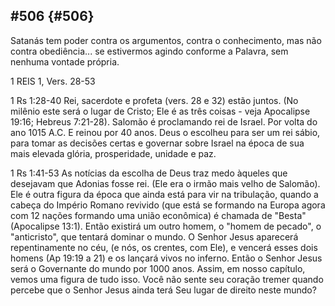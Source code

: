 ## #506 {#506}

Satanás tem poder contra os argumentos, contra o conhecimento, mas não contra obediência... se estivermos agindo conforme a Palavra, sem nenhuma vontade própria.

1 REIS 1, Vers. 28-53

1 Rs 1:28-40 Rei, sacerdote e profeta (vers. 28 e 32) estão juntos. (No milênio este será o lugar de Cristo; Ele é as três coisas - veja Apocalipse 19:16; Hebreus 7:21-28). Salomão é proclamando rei de Israel. Por volta do ano 1015 A.C. E reinou por 40 anos. Deus o escolheu para ser um rei sábio, para tomar as decisões certas e governar sobre Israel na época de sua mais elevada glória, prosperidade, unidade e paz.

1 Rs 1:41-53 As notícias da escolha de Deus traz medo àqueles que desejavam que Adonias fosse rei. (Ele era o irmão mais velho de Salomão). Ele é outra figura da época que ainda está para vir na tribulação, quando a cabeça do Império Romano revivido (que está se formando na Europa agora com 12 nações formando uma união econômica) é chamada de &quot;Besta&quot; (Apocalipse 13:1). Então existirá um outro homem, o &quot;homem de pecado&quot;, o &quot;anticristo&quot;, que tentará dominar o mundo. O Senhor Jesus aparecerá repentinamente no céu, (e nós, os crentes, com Ele), e vencerá esses dois homens (Ap 19:19 a 21) e os lançará vivos no inferno. Então o Senhor Jesus será o Governante do mundo por 1000 anos. Assim, em nosso capítulo, vemos uma figura de tudo isso. Você não sente seu coração tremer quando percebe que o Senhor Jesus ainda terá Seu lugar de direito neste mundo?